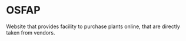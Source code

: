 # OSFAP
Website that provides facility to purchase plants online, that are directly taken from vendors.
